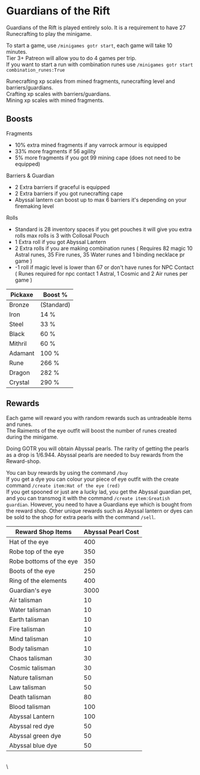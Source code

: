 # Guardians of the Rift

Guardians of the Rift is played entirely solo. It is a requirement to have 27 Runecrafting to play the minigame.

To start a game, use `/minigames gotr start`, each game will take 10 minutes.\
Tier 3+ Patreon will allow you to do 4 games per trip.\
If you want to start a run with combination runes use `/minigames gotr start combination_runes:True`

Runecrafting xp scales from mined fragments, runecrafting level and barriers/guardians.\
Crafting xp scales with barriers/guardians.\
Mining xp scales with mined fragments.

## **Boosts**

Fragments

* 10% extra mined fragments if any varrock armour is equipped
* 33% more fragments if 56 agility
* 5% more fragments if you got 99 mining cape (does not need to be equipped)

Barriers & Guardian

* 2 Extra barriers if graceful is equipped
* 2 Extra barriers if you got runecrafting cape&#x20;
* Abyssal lantern can boost up to max 6 barriers it's depending on your firemaking level

Rolls

* Standard is 28 inventory spaces if you get pouches it will give you extra rolls max rolls is 3 with Collosal Pouch
* 1 Extra roll if you got Abyssal Lantern
* 2 Extra rolls if you are making combination runes ( Requires 82 magic 10 Astral runes, 35 Fire runes, 35 Water runes and 1 binding necklace pr game )
* \-1 roll if magic level is lower than 67 or don't have runes for NPC Contact\
  ( Runes required for npc contact 1 Astral, 1 Cosmic and 2 Air runes per game )

| Pickaxe | Boost %    |
| ------- | ---------- |
| Bronze  | (Standard) |
| Iron    | 14 %       |
| Steel   | 33 %       |
| Black   | 60 %       |
| Mithril | 60 %       |
| Adamant | 100 %      |
| Rune    | 266 %      |
| Dragon  | 282 %      |
| Crystal | 290 %      |

## Rewards

Each game will reward you with random rewards such as untradeable items and runes.\
The Raiments of the eye outfit will boost the number of runes created during the minigame.

Doing GOTR you will obtain Abyssal pearls. The rarity of getting the pearls as a drop is 1/6.944. Abyssal pearls are needed to buy rewards from the Reward-shop.

You can buy rewards by using the command `/buy`\
If you get a dye you can colour your piece of eye outfit with the create command `/create item:Hat of the eye (red)`\
If you get spooned or just are a lucky lad, you get the Abyssal guardian pet, and you can transmog it with the command `/create item:Greatish guardian`. However, you need to have a Guardians eye which is bought from the reward shop. Other unique rewards such as Abyssal lantern or dyes can be sold to the shop for extra pearls with the command `/sell`.

| **Reward Shop Items**   | **Abyssal Pearl Cost** |
| ----------------------- | ---------------------- |
| Hat of the eye          | 400                    |
| Robe top of the eye     | 350                    |
| Robe bottoms of the eye | 350                    |
| Boots of the eye        | 250                    |
| Ring of the elements    | 400                    |
| Guardian's eye          | 3000                   |
| Air talisman            | 10                     |
| Water talisman          | 10                     |
| Earth talisman          | 10                     |
| Fire talisman           | 10                     |
| Mind talisman           | 10                     |
| Body talisman           | 10                     |
| Chaos talisman          | 30                     |
| Cosmic talisman         | 30                     |
| Nature talisman         | 50                     |
| Law talisman            | 50                     |
| Death talisman          | 80                     |
| Blood talisman          | 100                    |
| Abyssal Lantern         | 100                    |
| Abyssal red dye         | 50                     |
| Abyssal green dye       | 50                     |
| Abyssal blue dye        | 50                     |

\
\
